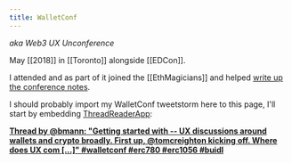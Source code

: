 ```yaml
---
title: WalletConf
---
```


_aka Web3 UX Unconference_

May [[2018]] in [[Toronto]] alongside [[EDCon]].

I attended and as part of it joined the [[EthMagicians]] and helped [write up the conference notes](https://ethereum-magicians.org/t/thoughts-and-findings-from-the-web3-uxunconf/311).

I should probably import my WalletConf tweetstorm here to this page, I'll start by embedding [ThreadReaderApp](https://threadreaderapp.com/thread/993122341763928064.html):

<div id="tttt_993122341763928064" data-option="1"><strong><a href="https://threadreaderapp.com/thread/993122341763928064.html">Thread by @bmann: "Getting started with -- UX discussions around wallets and crypto broadly. First up, @tomcreighton kicking off. Where does UX com […]" #walletconf #erc780 #erc1056 #buidl</a></strong></div><script async src="https://threadreaderapp.com/embed/993122341763928064.js" charset="utf-8"></script>
